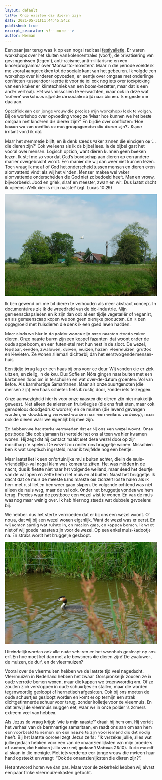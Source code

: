```yaml
---
layout: default
title: Onze naasten die dieren zijn
date: 2021-05-31T11:44:45.543Z
published: true
excerpt_separator: <!-- more -->
author: Herman
---
```

Een paar jaar terug was ik op een nogal radicaal [festivalletje](http://www.pinksterlanddagen.nl/). Er waren workshops over het sluiten van kolencentrales (voor!), de privatisering van gevangenissen (tegen!), anti-racisme, anti-militarisme en een kinderprogramma over ‘Monsanto-monsters’. Maar in die periode voelde ik me vooral aangetrokken tot de sociale kant van het gebeuren. Ik volgde een workshop over kinderen opvoeden, en eentje over omgaan met onderlinge conflicten (tussendoor leerde ik voor de lol ook nog iets over lockpicking van een kraker en klimtechniek van een boom-bezetter, maar dat is een ander verhaal). Het was misschien te verwachten, maar ook in deze wat ‘softere’ workshops sijpelde de sociale strijd naar binnen. Ik ergerde me daaraan.
<!-- more -->

Specifiek aan een jonge vrouw die precies míjn workshops leek te volgen. Bij de workshop over opvoeding vroeg ze ‘Maar hoe kunnen we het beste omgaan met kinderen die dieren zijn?’. En bij die over conflicten: ‘Hoe lossen we een conflict op met groepsgenoten die dieren zijn?’. Super-irritant vond ik dat.

Maar het stemmetje blijft, en ik denk steeds vaker zinnen die eindigen op ‘… die dieren zijn?’ Ook wel eens als ik de bijbel lees. In de bijbel gaat het vooral over mensen. Logisch opzich, want dieren kunnen geen boeken lezen. Ik stel me zo voor dat God’s boodschap aan dieren op een andere manier overgebracht wordt. Een manier die wij dan weer niet kunnen lezen. Toch vraag ik me af of God het onderscheid tussen mensen en dieren even alomvattend vindt als wij het vinden. Mensen maken wel vaker alomvattende onderscheiden die God niet zo bedoeld heeft. Man en vrouw, bijvoorbeeld. Jood en griek, slaaf en meester, zwart en wit. Dus laatst dacht ik opeens: Welk dier is mijn naaste? (vgl. Lucas 10:29)

![](/img/lepelaar.jpg)

Ik ben gewend om me tot dieren te verhouden als meer abstract concept. In documentaires zie ik de wreedheid van de bio-industrie. Mijn gemeenschapsleden en ik zijn dan ook al een tijdje vegetariër of veganist, en als gemeenschap kopen we ook geen dierlijke producten. En ik ben opgegroeid met huisdieren die denk ik een goed leven hadden.

Maar sinds we hier in de polder wonen zijn onze naasten steeds vaker dieren. Onze naaste buren zijn een koppel fazanten, dat woont onder de oude appelboom, en een futen-stel met hun nest in de sloot. De wezel, lepelaar, eenden, zwaluwen, duiven, muizen, hazen, vleermuizen, grutto’s en kievieten. Ze wonen allemaal dichterbij dan het eerstvolgende mensen-huis.

Een tijdje terug lag er een haas bij ons voor de deur. Wij vonden die er ziek uitzien, en zielig, in de kou. Dus Sofie en Nóra gingen naar buiten met een kartonnen doos om in te schuilen en wat over-de-datum groenten. Vol van liefde. Als barmhartige Samaritanen. Maar als onze buurtgenoten (die mensen zijn) een haas schieten fiets ik rustig door, zonder iets te zeggen.

Onze aanwezigheid hier is voor onze naasten die dieren zijn niet makkelijk geweest. Niet alleen de mieren en fruitvliegjes (die ons fruit eten, maar ook genadeloos doodgedrukt worden) en de muizen (die levend gevangen worden, en doodsbang vervoerd worden naar een weiland verderop), maar ook de dieren waar we eigenlijk blij mee zijn.

Zo hebben we het sterke vermoeden dat er bij ons een wezel woont. Onze postbode (die ook sjamaan is) vertelde het ons al toen we hier kwamen wonen. Hij zegt dat hij contact maakt met deze wezel door op zijn mondharp te spelen. De wezel zou onder ons bruggetje wonen. Misschien ben ik wat sceptisch ingesteld, maar ik twijfelde nog een beetje.

Maar laatst liet ik een onfortuinlijke muis buiten achter, die in de muis-vriendelijke-val nogal klem was komen te zitten. Het was midden in de nacht, dus ik fietste niet naar het volgende weiland, maar deed het deurtje van de val open en zette hem met muis en al buiten. Naast het bruggetje. Ik dacht dat de muis de meeste kans maakte om zichzelf los te halen als ik hem met rust liet en ben weer gaan slapen. De volgende ochtend was niet alleen de muis weg, maar de val ook. Onder het bruggetje vonden we hem terug. Precies waar de postbode een wezel wist te wonen. En van de muis was nog maar weinig over. Ik heb hier nog steeds wat dubbele gevoelens bij.

We hebben dus het sterke vermoeden dat er bij ons een wezel woont. Of nouja, dat wij bij een wezel wonen eigenlijk. Want de wezel was er eerst. En wij nemen aardig wat ruimte in, en maaien gras, en kappen bomen. Ik weet niet of wij goede naasten zijn voor de wezel. Op een enkel muis-kadootje na. En straks wordt het bruggetje gesloopt.

![](/img/fuut.jpg)

Uiteindelijk worden ook alle oude schuren en het woonhuis gesloopt op ons erf. En hoe moet het dan met alle bewoners die dieren zijn? De zwaluwen, de muizen, de duif, en de vleermuizen?

Vooral over de vleermuizen hebben we de laatste tijd veel nagedacht. Vleermuizen in Nederland hebben het zwaar. Oorspronkelijk zouden ze in oude verrotte bomen wonen, maar die kappen we tegenwoordig om. Of ze zouden zich verstoppen in oude schuurtjes en stallen, maar die worden tegenwoordig gesloopt of hermetisch afgesloten. Ook bij ons moeten de oude schuurtjes gesloopt worden en komt er op termijn een strak dichtgetimmerde schuur voor terug, zonder holletje voor de vleermuis. En dat terwijl de vleermuis muggen eet, waar we in onze polder ‘s zomers extreem veel van hebben.

Als Jezus de vraag krijgt: ‘wie is mijn naaste?’ draait hij hem om. Hij vertelt het verhaal van de barmhartige samaritaan, en raadt ons aan om aan hem een voorbeeld te nemen, en een naaste te zijn voor iemand die dat nodig heeft. Bij het laatste oordeel zegt Jezus zelfs : “Ik verzeker jullie, alles wat jullie gedaan hebben voor een van de onaanzienlijksten van mijn broeders of zusters, dat hebben jullie voor mij gedaan”(Matteus 25:10). Ik zie mezelf al staan in die menigte. Met iets verderop een jonge vrouw die meteen haar hand opsteekt en vraagt: “Ook de onaanzienlijksten die dieren zijn?”.

Het antwoord horen we dan pas. Maar voor de zekerheid hebben wij alvast een paar flinke vleermuizenkasten gekocht.

